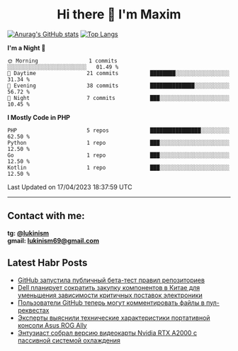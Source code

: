 ## <h1 align="center">Hi there 👋 I'm Maxim</h1>

[![Anurag's GitHub stats](https://github-readme-stats.vercel.app/api?username=lukinism)](https://github.com/anuraghazra/github-readme-stats) [![Top Langs](https://github-readme-stats.vercel.app/api/top-langs/?username=lukinism)](https://github.com/anuraghazra/github-readme-stats)

<!--START_SECTION:waka-->
**I'm a Night 🦉** 

```text
🌞 Morning                1 commits           ░░░░░░░░░░░░░░░░░░░░░░░░░   01.49 % 
🌆 Daytime                21 commits          ████████░░░░░░░░░░░░░░░░░   31.34 % 
🌃 Evening                38 commits          ██████████████░░░░░░░░░░░   56.72 % 
🌙 Night                  7 commits           ███░░░░░░░░░░░░░░░░░░░░░░   10.45 % 
```


**I Mostly Code in PHP** 

```text
PHP                      5 repos             ████████████████░░░░░░░░░   62.50 % 
Python                   1 repo              ███░░░░░░░░░░░░░░░░░░░░░░   12.50 % 
Go                       1 repo              ███░░░░░░░░░░░░░░░░░░░░░░   12.50 % 
Kotlin                   1 repo              ███░░░░░░░░░░░░░░░░░░░░░░   12.50 % 
```




 Last Updated on 17/04/2023 18:37:59 UTC
<!--END_SECTION:waka-->
___
## Contact with me:
**tg: [@lukinism](https://t.me/lukinism)  
gmail: lukinism69@gmail.com**

## Latest Habr Posts
<!-- BLOG-POST-LIST:START -->
- [GitHub запустила публичный бета-тест правил репозиториев](https://habr.com/ru/news/729876/)
- [Dell планирует сократить закупку компонентов в Китае для уменьшения зависимости критичных поставок электроники](https://habr.com/ru/news/729852/)
- [Пользователи GitHub теперь могут комментировать файлы в пул-реквестах](https://habr.com/ru/news/729814/)
- [Эксперты выяснили технические характеристики портативной консоли Asus ROG Ally](https://habr.com/ru/news/729802/)
- [Энтузиаст собрал версию видеокарты Nvidia RTX A2000 с пассивной системой охлаждения](https://habr.com/ru/news/729786/)
<!-- BLOG-POST-LIST:END -->

